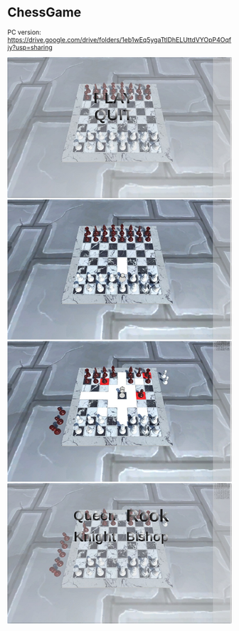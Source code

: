 # ChessGame
PC version: https://drive.google.com/drive/folders/1eb1wEq5ygaTtlDhELUttdVYOpP4Oqfjy?usp=sharing

![Alt text](https://github.com/BalRud/ChessGame/blob/screenshots/screenshots/1.jpg)
![Alt text](https://github.com/BalRud/ChessGame/blob/screenshots/screenshots/2.jpg)
![Alt text](https://github.com/BalRud/ChessGame/blob/screenshots/screenshots/3.jpg)
![Alt text](https://github.com/BalRud/ChessGame/blob/screenshots/screenshots/4.jpg)
